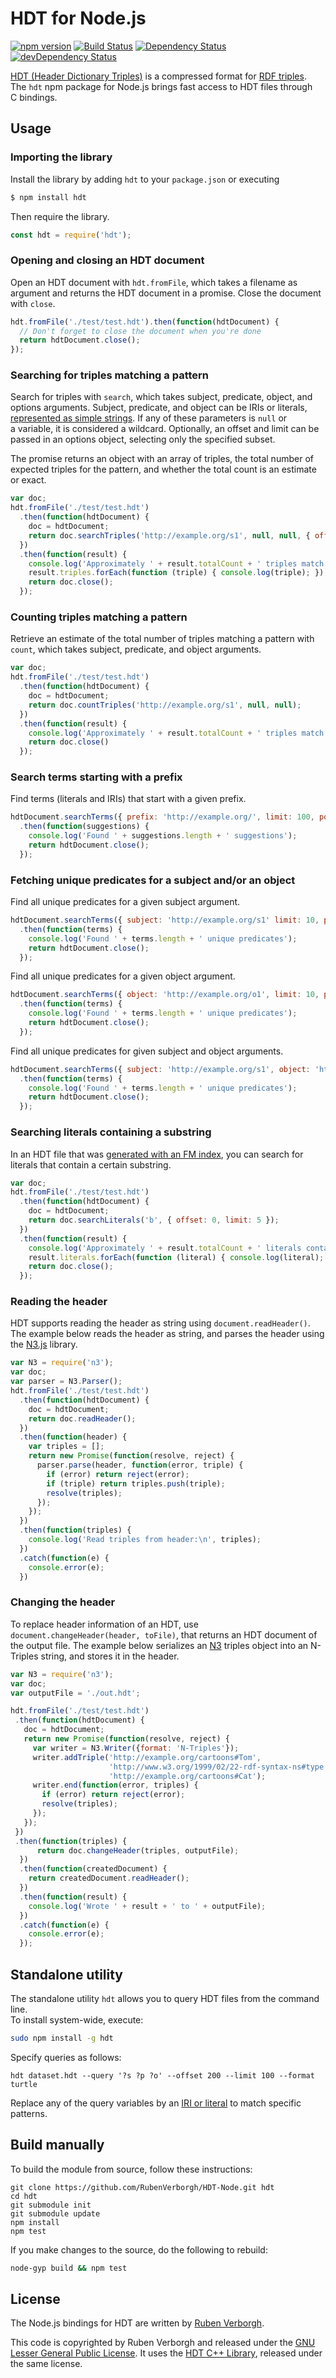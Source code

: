 # HDT for Node.js
[![npm version](https://badge.fury.io/js/hdt.svg)](https://www.npmjs.com/package/hdt)
[![Build Status](https://travis-ci.org/RubenVerborgh/HDT-Node.svg?branch=master)](https://travis-ci.org/RubenVerborgh/HDT-Node)
[![Dependency Status](https://david-dm.org/RubenVerborgh/HDT-Node.svg)](https://david-dm.org/RubenVerborgh/HDT-Node)
[![devDependency Status](https://david-dm.org/RubenVerborgh/HDT-Node/dev-status.svg)](https://david-dm.org/RubenVerborgh/HDT-Node#info=devDependencies)

[HDT (Header Dictionary Triples)](http://www.rdfhdt.org/) is a compressed format
for [RDF triples](http://www.w3.org/TR/2014/REC-rdf11-concepts-20140225/#data-model).
<br>
The `hdt` npm package for Node.js brings fast access to HDT files through C bindings.


## Usage

### Importing the library
Install the library by adding `hdt` to your `package.json` or executing

```bash
$ npm install hdt
```

Then require the library.

```JavaScript
const hdt = require('hdt');
```

### Opening and closing an HDT document
Open an HDT document with `hdt.fromFile`,
which takes a filename as argument and returns the HDT document in a promise.
Close the document with `close`.

```JavaScript
hdt.fromFile('./test/test.hdt').then(function(hdtDocument) {
  // Don't forget to close the document when you're done
  return hdtDocument.close();
});
```

### Searching for triples matching a pattern
Search for triples with `search`,
which takes subject, predicate, object, and options arguments.
Subject, predicate, and object can be IRIs or literals,
[represented as simple strings](https://github.com/RubenVerborgh/N3.js#triple-representation).
If any of these parameters is `null` or a variable, it is considered a wildcard.
Optionally, an offset and limit can be passed in an options object,
selecting only the specified subset.

The promise returns an object with an array of triples, the total number of expected triples for the pattern,
and whether the total count is an estimate or exact.

```JavaScript
var doc;
hdt.fromFile('./test/test.hdt')
  .then(function(hdtDocument) {
    doc = hdtDocument;
    return doc.searchTriples('http://example.org/s1', null, null, { offset: 0, limit: 10 })
  })
  .then(function(result) {
    console.log('Approximately ' + result.totalCount + ' triples match the pattern.');
    result.triples.forEach(function (triple) { console.log(triple); });
    return doc.close();
  });
```

### Counting triples matching a pattern
Retrieve an estimate of the total number of triples matching a pattern with `count`,
which takes subject, predicate, and object arguments.

```JavaScript
var doc;
hdt.fromFile('./test/test.hdt')
  .then(function(hdtDocument) {
    doc = hdtDocument;
    return doc.countTriples('http://example.org/s1', null, null);
  })
  .then(function(result) {
    console.log('Approximately ' + result.totalCount + ' triples match the pattern.');
    return doc.close()
  });
```

### Search terms starting with a prefix
Find terms (literals and IRIs) that start with a given prefix.

```JavaScript
hdtDocument.searchTerms({ prefix: 'http://example.org/', limit: 100, position: 'object' })
  .then(function(suggestions) {
    console.log('Found ' + suggestions.length + ' suggestions');
    return hdtDocument.close();
  });
```

### Fetching unique predicates for a subject and/or an object

Find all unique predicates for a given subject argument.

```JavaScript
hdtDocument.searchTerms({ subject: 'http://example.org/s1' limit: 10, position: 'predicate' })
  .then(function(terms) {
    console.log('Found ' + terms.length + ' unique predicates');
    return hdtDocument.close();
  });
```

Find all unique predicates for a given object argument.

```JavaScript
hdtDocument.searchTerms({ object: 'http://example.org/o1', limit: 10, position: 'predicate' })
  .then(function(terms) {
    console.log('Found ' + terms.length + ' unique predicates');
    return hdtDocument.close();
  });
```

Find all unique predicates for given subject and object arguments.

```JavaScript
hdtDocument.searchTerms({ subject: 'http://example.org/s1', object: 'http://example.org/o1', limit: 10, position: 'predicate' })
  .then(function(terms) {
    console.log('Found ' + terms.length + ' unique predicates');
    return hdtDocument.close();
  });
```

### Searching literals containing a substring
In an HDT file that was [generated with an FM index](https://github.com/LinkedDataFragments/hdt-cpp/blob/master/hdt-lib/presets/fmindex.hdtcfg),
you can search for literals that contain a certain substring.

```JavaScript
var doc;
hdt.fromFile('./test/test.hdt')
  .then(function(hdtDocument) {
    doc = hdtDocument;
    return doc.searchLiterals('b', { offset: 0, limit: 5 });
  })
  .then(function(result) {
    console.log('Approximately ' + result.totalCount + ' literals contain the pattern.');
    result.literals.forEach(function (literal) { console.log(literal); });
    return doc.close();
  });
```

### Reading the header
HDT supports reading the header as string using `document.readHeader()`.
The example below reads the header as string, and parses the header using the [N3.js](https://github.com/RubenVerborgh/N3.js/) library.

```JavaScript
var N3 = require('n3');
var doc;
var parser = N3.Parser();
hdt.fromFile('./test/test.hdt')
  .then(function(hdtDocument) {
    doc = hdtDocument;
    return doc.readHeader();
  })
  .then(function(header) {
    var triples = [];
    return new Promise(function(resolve, reject) {
      parser.parse(header, function(error, triple) {
        if (error) return reject(error);
        if (triple) return triples.push(triple);
        resolve(triples);
      });
    });
  })
  .then(function(triples) {
    console.log('Read triples from header:\n', triples);
  })
  .catch(function(e) {
    console.error(e);
  })
```
### Changing the header
To replace header information of an HDT, use `document.changeHeader(header, toFile)`, that returns an HDT document of the output file.
The example below serializes an [N3](https://github.com/RubenVerborgh/N3.js/) triples object into an N-Triples string, and stores it in the header.

```JavaScript
var N3 = require('n3');
var doc;
var outputFile = './out.hdt';

hdt.fromFile('./test/test.hdt')
 .then(function(hdtDocument) {
   doc = hdtDocument;
   return new Promise(function(resolve, reject) {
     var writer = N3.Writer({format: 'N-Triples'});
     writer.addTriple('http://example.org/cartoons#Tom',
                      'http://www.w3.org/1999/02/22-rdf-syntax-ns#type',
                      'http://example.org/cartoons#Cat');
     writer.end(function(error, triples) {
       if (error) return reject(error);
       resolve(triples);
     });
   });
 })
 .then(function(triples) {
      return doc.changeHeader(triples, outputFile);
  })
  .then(function(createdDocument) {
    return createdDocument.readHeader();
  })
  .then(function(result) {
    console.log('Wrote ' + result + ' to ' + outputFile);
  })
  .catch(function(e) {
    console.error(e);
  });
```

## Standalone utility
The standalone utility `hdt` allows you to query HDT files from the command line.
<br>
To install system-wide, execute:
```bash
sudo npm install -g hdt
```

Specify queries as follows:
```
hdt dataset.hdt --query '?s ?p ?o' --offset 200 --limit 100 --format turtle
```
Replace any of the query variables by an [IRI or literal](https://github.com/RubenVerborgh/N3.js#triple-representation) to match specific patterns.

## Build manually
To build the module from source, follow these instructions:
```Shell
git clone https://github.com/RubenVerborgh/HDT-Node.git hdt
cd hdt
git submodule init
git submodule update
npm install
npm test
```

If you make changes to the source, do the following to rebuild:
```bash
node-gyp build && npm test
```


## License

The Node.js bindings for HDT are written by [Ruben Verborgh](http://ruben.verborgh.org).

This code is copyrighted by Ruben Verborgh and released under the [GNU Lesser General Public License](http://opensource.org/licenses/LGPL-3.0).
It uses the [HDT C++ Library](https://github.com/rdfhdt/hdt-cpp), released under the same license.

